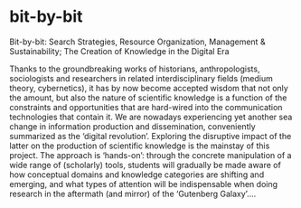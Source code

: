 # bit-by-bit
Bit-by-bit: Search Strategies, Resource  Organization, Management &amp; Sustainability; The Creation of Knowledge in  the Digital Era

Thanks to the groundbreaking works of historians, anthropologists, sociologists and researchers in related interdisciplinary fields (medium theory, cybernetics), it has by now become accepted wisdom that not only the amount, but also the nature of scientific knowledge is a function of the constraints and opportunities that are hard-wired into the communication technologies that contain it. We are nowadays experiencing yet another sea change in information production and dissemination, conveniently summarized as the ‘digital revolution’. Exploring the disruptive impact of the latter on the production of scientific knowledge is the mainstay of this project. The approach is ‘hands-on’: through the concrete manipulation of a wide range of (scholarly) tools, students will gradually be made aware of how conceptual domains and knowledge categories are shifting and emerging, and what types of attention will be indispensable when doing research in the aftermath (and mirror) of the ‘Gutenberg Galaxy’....
